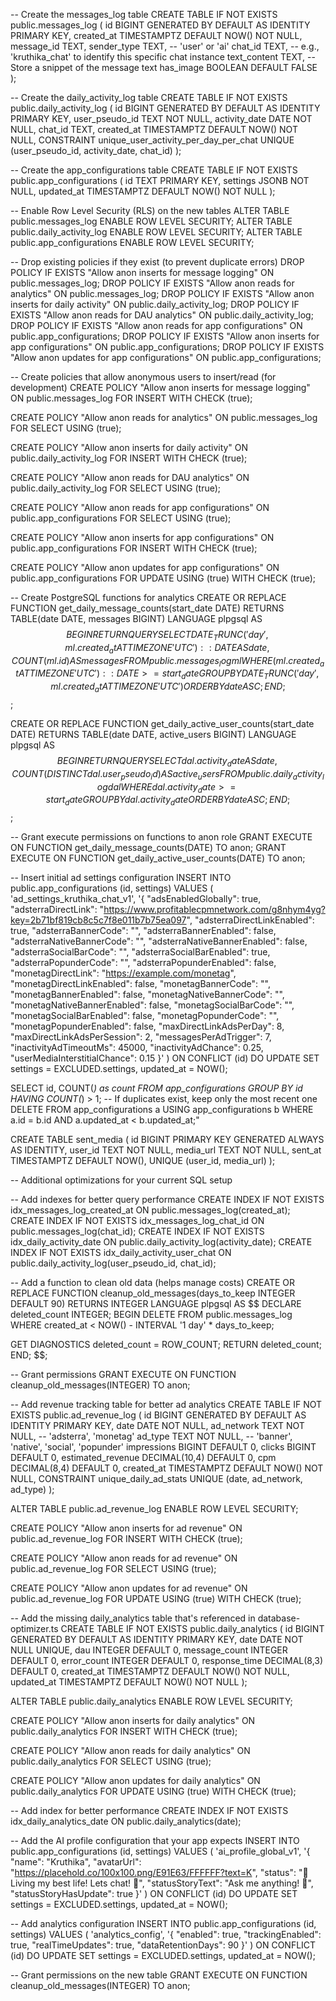 
-- Create the messages_log table
CREATE TABLE IF NOT EXISTS public.messages_log (
  id BIGINT GENERATED BY DEFAULT AS IDENTITY PRIMARY KEY,
  created_at TIMESTAMPTZ DEFAULT NOW() NOT NULL,
  message_id TEXT,
  sender_type TEXT, -- 'user' or 'ai'
  chat_id TEXT,     -- e.g., 'kruthika_chat' to identify this specific chat instance
  text_content TEXT, -- Store a snippet of the message text
  has_image BOOLEAN DEFAULT FALSE
);

-- Create the daily_activity_log table
CREATE TABLE IF NOT EXISTS public.daily_activity_log (
  id BIGINT GENERATED BY DEFAULT AS IDENTITY PRIMARY KEY,
  user_pseudo_id TEXT NOT NULL,
  activity_date DATE NOT NULL,
  chat_id TEXT,
  created_at TIMESTAMPTZ DEFAULT NOW() NOT NULL,
  CONSTRAINT unique_user_activity_per_day_per_chat UNIQUE (user_pseudo_id, activity_date, chat_id)
);

-- Create the app_configurations table
CREATE TABLE IF NOT EXISTS public.app_configurations (
  id TEXT PRIMARY KEY,
  settings JSONB NOT NULL,
  updated_at TIMESTAMPTZ DEFAULT NOW() NOT NULL
);

-- Enable Row Level Security (RLS) on the new tables
ALTER TABLE public.messages_log ENABLE ROW LEVEL SECURITY;
ALTER TABLE public.daily_activity_log ENABLE ROW LEVEL SECURITY;
ALTER TABLE public.app_configurations ENABLE ROW LEVEL SECURITY;

-- Drop existing policies if they exist (to prevent duplicate errors)
DROP POLICY IF EXISTS "Allow anon inserts for message logging" ON public.messages_log;
DROP POLICY IF EXISTS "Allow anon reads for analytics" ON public.messages_log;
DROP POLICY IF EXISTS "Allow anon inserts for daily activity" ON public.daily_activity_log;
DROP POLICY IF EXISTS "Allow anon reads for DAU analytics" ON public.daily_activity_log;
DROP POLICY IF EXISTS "Allow anon reads for app configurations" ON public.app_configurations;
DROP POLICY IF EXISTS "Allow anon inserts for app configurations" ON public.app_configurations;
DROP POLICY IF EXISTS "Allow anon updates for app configurations" ON public.app_configurations;

-- Create policies that allow anonymous users to insert/read (for development)
CREATE POLICY "Allow anon inserts for message logging" ON public.messages_log
FOR INSERT WITH CHECK (true);

CREATE POLICY "Allow anon reads for analytics" ON public.messages_log
FOR SELECT USING (true);

CREATE POLICY "Allow anon inserts for daily activity" ON public.daily_activity_log
FOR INSERT WITH CHECK (true);

CREATE POLICY "Allow anon reads for DAU analytics" ON public.daily_activity_log
FOR SELECT USING (true);

CREATE POLICY "Allow anon reads for app configurations" ON public.app_configurations
FOR SELECT USING (true);

CREATE POLICY "Allow anon inserts for app configurations" ON public.app_configurations
FOR INSERT WITH CHECK (true);

CREATE POLICY "Allow anon updates for app configurations" ON public.app_configurations
FOR UPDATE USING (true) WITH CHECK (true);

-- Create PostgreSQL functions for analytics
CREATE OR REPLACE FUNCTION get_daily_message_counts(start_date DATE)
RETURNS TABLE(date DATE, messages BIGINT)
LANGUAGE plpgsql
AS $$
BEGIN
  RETURN QUERY
  SELECT
    DATE_TRUNC('day', ml.created_at AT TIME ZONE 'UTC')::DATE AS date,
    COUNT(ml.id) AS messages
  FROM public.messages_log ml
  WHERE (ml.created_at AT TIME ZONE 'UTC')::DATE >= start_date
  GROUP BY DATE_TRUNC('day', ml.created_at AT TIME ZONE 'UTC')
  ORDER BY date ASC;
END;
$$;

CREATE OR REPLACE FUNCTION get_daily_active_user_counts(start_date DATE)
RETURNS TABLE(date DATE, active_users BIGINT)
LANGUAGE plpgsql
AS $$
BEGIN
  RETURN QUERY
  SELECT
    dal.activity_date AS date,
    COUNT(DISTINCT dal.user_pseudo_id) AS active_users
  FROM public.daily_activity_log dal
  WHERE dal.activity_date >= start_date
  GROUP BY dal.activity_date
  ORDER BY date ASC;
END;
$$;

-- Grant execute permissions on functions to anon role
GRANT EXECUTE ON FUNCTION get_daily_message_counts(DATE) TO anon;
GRANT EXECUTE ON FUNCTION get_daily_active_user_counts(DATE) TO anon;

-- Insert initial ad settings configuration
INSERT INTO public.app_configurations (id, settings) VALUES (
  'ad_settings_kruthika_chat_v1', 
  '{
    "adsEnabledGlobally": true,
    "adsterraDirectLink": "https://www.profitablecpmnetwork.com/g8nhym4yg?key=2b71bf819cb8c5c7f8e011b7b75ea097",
    "adsterraDirectLinkEnabled": true,
    "adsterraBannerCode": "<!-- Adsterra Banner Code Placeholder -->",
    "adsterraBannerEnabled": false,
    "adsterraNativeBannerCode": "<!-- Adsterra Native Banner Code Placeholder -->",
    "adsterraNativeBannerEnabled": false,
    "adsterraSocialBarCode": "<!-- Adsterra Social Bar Code Placeholder -->",
    "adsterraSocialBarEnabled": true,
    "adsterraPopunderCode": "<!-- Adsterra Popunder Code Placeholder -->",
    "adsterraPopunderEnabled": false,
    "monetagDirectLink": "https://example.com/monetag",
    "monetagDirectLinkEnabled": false,
    "monetagBannerCode": "<!-- Monetag Banner Code Placeholder -->",
    "monetagBannerEnabled": false,
    "monetagNativeBannerCode": "<!-- Monetag Native Banner Code Placeholder -->",
    "monetagNativeBannerEnabled": false,
    "monetagSocialBarCode": "<!-- Monetag Social Bar Code Placeholder -->",
    "monetagSocialBarEnabled": false,
    "monetagPopunderCode": "<!-- Monetag Popunder Code Placeholder -->",
    "monetagPopunderEnabled": false,
    "maxDirectLinkAdsPerDay": 8,
    "maxDirectLinkAdsPerSession": 2,
    "messagesPerAdTrigger": 7,
    "inactivityAdTimeoutMs": 45000,
    "inactivityAdChance": 0.25,
    "userMediaInterstitialChance": 0.15
  }'
) ON CONFLICT (id) DO UPDATE SET 
  settings = EXCLUDED.settings,
  updated_at = NOW();


SELECT id, COUNT(*) as count FROM app_configurations GROUP BY id HAVING COUNT(*) > 1; -- If duplicates exist, keep only the most recent one DELETE FROM app_configurations a USING app_configurations b WHERE a.id = b.id AND a.updated_at < b.updated_at;"



CREATE TABLE sent_media (
  id BIGINT PRIMARY KEY GENERATED ALWAYS AS IDENTITY,
  user_id TEXT NOT NULL,
  media_url TEXT NOT NULL,
  sent_at TIMESTAMPTZ DEFAULT NOW(),
  UNIQUE (user_id, media_url)
);





-- Additional optimizations for your current SQL setup

-- Add indexes for better query performance
CREATE INDEX IF NOT EXISTS idx_messages_log_created_at ON public.messages_log(created_at);
CREATE INDEX IF NOT EXISTS idx_messages_log_chat_id ON public.messages_log(chat_id);
CREATE INDEX IF NOT EXISTS idx_daily_activity_date ON public.daily_activity_log(activity_date);
CREATE INDEX IF NOT EXISTS idx_daily_activity_user_chat ON public.daily_activity_log(user_pseudo_id, chat_id);

-- Add a function to clean old data (helps manage costs)
CREATE OR REPLACE FUNCTION cleanup_old_messages(days_to_keep INTEGER DEFAULT 90)
RETURNS INTEGER
LANGUAGE plpgsql
AS $$
DECLARE
  deleted_count INTEGER;
BEGIN
  DELETE FROM public.messages_log 
  WHERE created_at < NOW() - INTERVAL '1 day' * days_to_keep;

  GET DIAGNOSTICS deleted_count = ROW_COUNT;
  RETURN deleted_count;
END;
$$;

-- Grant permissions
GRANT EXECUTE ON FUNCTION cleanup_old_messages(INTEGER) TO anon;

-- Add revenue tracking table for better ad analytics
CREATE TABLE IF NOT EXISTS public.ad_revenue_log (
  id BIGINT GENERATED BY DEFAULT AS IDENTITY PRIMARY KEY,
  date DATE NOT NULL,
  ad_network TEXT NOT NULL, -- 'adsterra', 'monetag'
  ad_type TEXT NOT NULL, -- 'banner', 'native', 'social', 'popunder'
  impressions BIGINT DEFAULT 0,
  clicks BIGINT DEFAULT 0,
  estimated_revenue DECIMAL(10,4) DEFAULT 0,
  cpm DECIMAL(8,4) DEFAULT 0,
  created_at TIMESTAMPTZ DEFAULT NOW() NOT NULL,
  CONSTRAINT unique_daily_ad_stats UNIQUE (date, ad_network, ad_type)
);

ALTER TABLE public.ad_revenue_log ENABLE ROW LEVEL SECURITY;

CREATE POLICY "Allow anon inserts for ad revenue" ON public.ad_revenue_log
FOR INSERT WITH CHECK (true);

CREATE POLICY "Allow anon reads for ad revenue" ON public.ad_revenue_log
FOR SELECT USING (true);

CREATE POLICY "Allow anon updates for ad revenue" ON public.ad_revenue_log
FOR UPDATE USING (true) WITH CHECK (true);



-- Add the missing daily_analytics table that's referenced in database-optimizer.ts
CREATE TABLE IF NOT EXISTS public.daily_analytics (
  id BIGINT GENERATED BY DEFAULT AS IDENTITY PRIMARY KEY,
  date DATE NOT NULL UNIQUE,
  dau INTEGER DEFAULT 0,
  message_count INTEGER DEFAULT 0,
  error_count INTEGER DEFAULT 0,
  response_time DECIMAL(8,3) DEFAULT 0,
  created_at TIMESTAMPTZ DEFAULT NOW() NOT NULL,
  updated_at TIMESTAMPTZ DEFAULT NOW() NOT NULL
);

ALTER TABLE public.daily_analytics ENABLE ROW LEVEL SECURITY;

CREATE POLICY "Allow anon inserts for daily analytics" ON public.daily_analytics
FOR INSERT WITH CHECK (true);

CREATE POLICY "Allow anon reads for daily analytics" ON public.daily_analytics
FOR SELECT USING (true);

CREATE POLICY "Allow anon updates for daily analytics" ON public.daily_analytics
FOR UPDATE USING (true) WITH CHECK (true);

-- Add index for better performance
CREATE INDEX IF NOT EXISTS idx_daily_analytics_date ON public.daily_analytics(date);

-- Add the AI profile configuration that your app expects
INSERT INTO public.app_configurations (id, settings) VALUES (
  'ai_profile_global_v1', 
  '{
    "name": "Kruthika",
    "avatarUrl": "https://placehold.co/100x100.png/E91E63/FFFFFF?text=K",
    "status": "🌸 Living my best life! Lets chat! 🌸",
    "statusStoryText": "Ask me anything! 💬",
    "statusStoryHasUpdate": true
  }'
) ON CONFLICT (id) DO UPDATE SET 
  settings = EXCLUDED.settings,
  updated_at = NOW();

-- Add analytics configuration
INSERT INTO public.app_configurations (id, settings) VALUES (
  'analytics_config', 
  '{
    "enabled": true,
    "trackingEnabled": true,
    "realTimeUpdates": true,
    "dataRetentionDays": 90
  }'
) ON CONFLICT (id) DO UPDATE SET 
  settings = EXCLUDED.settings,
  updated_at = NOW();

-- Grant permissions on the new table
GRANT EXECUTE ON FUNCTION cleanup_old_messages(INTEGER) TO anon;

